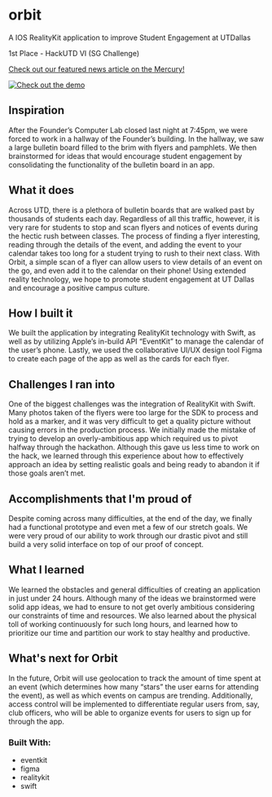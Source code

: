 # orbit
A IOS RealityKit application to improve Student Engagement at UTDallas

1st Place - HackUTD VI (SG Challenge)

[Check out our featured news article on the Mercury!](https://utdmercury.com/student-app-helps-keep-track-of-utd-events/)

[![Check out the demo](https://img.youtube.com/vi/T4JSj-o5Cog/default.jpg)](https://youtu.be/T4JSj-o5Cog)

## Inspiration
After the Founder’s Computer Lab closed last night at 7:45pm, we were forced to work in a hallway of the Founder’s building. In the hallway, we saw a large bulletin board filled to the brim with flyers and pamphlets. We then brainstormed for ideas that would encourage student engagement by consolidating the functionality of the bulletin board in an app.

## What it does
Across UTD, there is a plethora of bulletin boards that are walked past by thousands of students each day. Regardless of all this traffic, however, it is very rare for students to stop and scan flyers and notices of events during the hectic rush between classes. The process of finding a flyer interesting, reading through the details of the event, and adding the event to your calendar takes too long for a student trying to rush to their next class. With Orbit, a simple scan of a flyer can allow users to view details of an event on the go, and even add it to the calendar on their phone! Using extended reality technology, we hope to promote student engagement at UT Dallas and encourage a positive campus culture.

## How I built it
We built the application by integrating RealityKit technology with Swift, as well as by utilizing Apple’s in-build API “EventKit” to manage the calendar of the user’s phone. Lastly, we used the collaborative UI/UX design tool Figma to create each page of the app as well as the cards for each flyer.

## Challenges I ran into
One of the biggest challenges was the integration of RealityKit with Swift. Many photos taken of the flyers were too large for the SDK to process and hold as a marker, and it was very difficult to get a quality picture without causing errors in the production process. We initially made the mistake of trying to develop an overly-ambitious app which required us to pivot halfway through the hackathon. Although this gave us less time to work on the hack, we learned through this experience about how to effectively approach an idea by setting realistic goals and being ready to abandon it if those goals aren’t met.

## Accomplishments that I'm proud of
Despite coming across many difficulties, at the end of the day, we finally had a functional prototype and even met a few of our stretch goals. We were very proud of our ability to work through our drastic pivot and still build a very solid interface on top of our proof of concept.

## What I learned
We learned the obstacles and general difficulties of creating an application in just under 24 hours. Although many of the ideas we brainstormed were solid app ideas, we had to ensure to not get overly ambitious considering our constraints of time and resources. We also learned about the physical toll of working continuously for such long hours, and learned how to prioritize our time and partition our work to stay healthy and productive.

## What's next for Orbit
In the future, Orbit will use geolocation to track the amount of time spent at an event (which determines how many “stars” the user earns for attending the event), as well as which events on campus are trending. Additionally, access control will be implemented to differentiate regular users from, say, club officers, who will be able to organize events for users to sign up for through the app.

### Built With:
- eventkit
- figma
- realitykit
- swift


